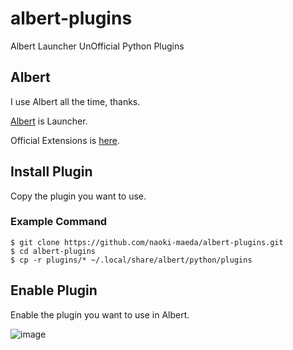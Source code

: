 # albert-plugins
Albert Launcher UnOfficial Python Plugins

## Albert

I use Albert all the time, thanks.

[Albert](https://albertlauncher.github.io/) is Launcher.

Official Extensions is [here](https://github.com/albertlauncher/python).

## Install Plugin

Copy the plugin you want to use.

### Example Command

```
$ git clone https://github.com/naoki-maeda/albert-plugins.git
$ cd albert-plugins
$ cp -r plugins/* ~/.local/share/albert/python/plugins
```

## Enable Plugin

Enable the plugin you want to use in Albert.

![image](https://user-images.githubusercontent.com/23145402/212211887-3d84a5da-2eb7-4510-865c-62ed9af61f17.png)
